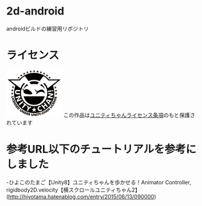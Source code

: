 # 2d-android
androidビルドの練習用リポジトリ

# ライセンス
![ユニティちゃんライセンスLogo](https://github.com/tanakaedu/2d-android/blob/master/UCL2.0/License%20Logo/Others/png/Light_Frame.png)
この作品は[ユニティちゃんライセンス条項](http://unity-chan.com/contents/license_jp/)のもと保護されています
# 参考URL以下のチュートリアルを参考にしました
-ひよこのたまご【Unity8】ユニティちゃんを歩かせる！Animator Controller, rigidbody2D.velocity【横スクロールユニティちゃん2】
      (http://hiyotama.hatenablog.com/entry/2015/06/13/090000)
      

